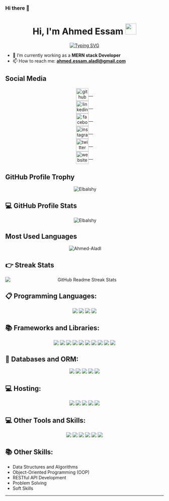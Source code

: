 ### Hi there 👋

<h1 align="center">Hi, I'm Ahmed Essam <img src="https://media.giphy.com/media/hvRJCLFzcasrR4ia7z/giphy.gif" width="35"></h1>
<p align="center">
  <a href="https://git.io/typing-svg">
    <img src="https://readme-typing-svg.demolab.com?font=Fira+Code&weight=900&size=24&pause=1000&center=true&vCenter=true&width=600&lines=Computer+Science+Student;MERN+Stack+Developer" alt="Typing SVG" />
  </a>
</p>

- 🌱 I’m currently working as a **MERN stack Developer**
- 📫 How to reach me: **ahmed.essam.aladl@gmail.com**

## Social Media
<div align="center">
  <a href="https://github.com/Ahmed-Aladl" style="display:block;">
    <img align="center" src='https://cdn.jsdelivr.net/npm/simple-icons@3.0.1/icons/github.svg' alt='github' height='40' /> 
  </a>
  <a href="https://www.linkedin.com/in/ae0aa5/" style="display:block">
    <img align="center" src='https://cdn.jsdelivr.net/npm/simple-icons@3.0.1/icons/linkedin.svg' alt='linkedin' height='40' /> 
  </a>
  <a href="https://www.facebook.com/profile.php?id=100022210471462" style="display:block">
    <img align="center" src='https://cdn.jsdelivr.net/npm/simple-icons@3.0.1/icons/facebook.svg' alt='facebook' height='40' /> 
  </a>
  <a href="https://www.instagram.com/Ahmed-Aladl/" style="display:block">
    <img align="center" src='https://cdn.jsdelivr.net/npm/simple-icons@3.0.1/icons/instagram.svg' alt='instagram' height='40' /> 
  </a>
  <a href="https://twitter.com/Ahmed-Aladl" style="display:block">
    <img align="center" src='https://cdn.jsdelivr.net/npm/simple-icons@3.0.1/icons/twitter.svg' alt='twitter' height='40' /> 
  </a>
  <a href="https://Ahmed-Aladl.github.io/Ahmed-Aladl/" style="display:block">
    <img align="center" src='https://cdn.jsdelivr.net/npm/simple-icons@3.0.1/icons/icloud.svg' alt='website' height='40' /> 
  </a>
</div>

## GitHub Profile Trophy
<p align="center">&nbsp;<img src="https://github-profile-trophy.vercel.app/?username=Ahmed-Aladl" alt="Elbalshy" /></p>

## 💻 GitHub Profile Stats
<p align="center">&nbsp;<img src="https://github-readme-stats.vercel.app/api?username=Ahmed-Aladl&show_icons=true&count_private=true" alt="Elbalshy" /></p>

## Most Used Languages
<p align="center">&nbsp;<img src="https://github-readme-stats.vercel.app/api/top-langs/?username=Ahmed-Aladl" alt="Ahmed-Aladl" /></p>

## 👉 Streak Stats
<p align="center"><img alt="GitHub Readme Streak Stats" src="https://streak-stats.demolab.com/?user=Ahmed-Aladl" style="display: block;"></p>

## 📋 Programming Languages:
<p align="center">
  <img src="https://img.shields.io/badge/c++-%2300599C.svg?style=for-the-badge&logo=c%2B%2B&logoColor=white"/>
  <img src="https://img.shields.io/badge/java-%23ED8B00.svg?style=for-the-badge&logo=openjdk&logoColor=white"/>
  <img src="https://img.shields.io/badge/javascript-%23323330.svg?style=for-the-badge&logo=javascript&logoColor=%23F7DF1E"/>
  <img src="https://img.shields.io/badge/typescript-%23007ACC.svg?style=for-the-badge&logo=typescript&logoColor=white"/>
</p>

## 📚 Frameworks and Libraries:
<p align="center">
  <img src="https://img.shields.io/badge/node.js-6DA55F?style=for-the-badge&logo=node.js&logoColor=white"/>
  <img src="https://img.shields.io/badge/NPM-%23CB3837.svg?style=for-the-badge&logo=npm&logoColor=white"/>
  <img src="https://img.shields.io/badge/express.js-%23404d59.svg?style=for-the-badge&logo=express&logoColor=%2361DAFB"/>
  <img src="https://img.shields.io/badge/nestjs-%23E0234E.svg?style=for-the-badge&logo=nestjs&logoColor=white"/>
  <img src="https://img.shields.io/badge/-GraphQL-E10098?style=for-the-badge&logo=graphql&logoColor=white"/>
  <img src="https://img.shields.io/badge/Socket.io-black?style=for-the-badge&logo=socket.io&badgeColor=010101"/>
  <img src="https://img.shields.io/badge/ReactJS-61DAFB?style=for-the-badge&logo=react&logoColor=white"/>
  <img src="https://img.shields.io/badge/Redux-764ABC?style=for-the-badge&logo=redux&logoColor=white"/>
  <img src="https://img.shields.io/badge/Next.js-000000?style=for-the-badge&logo=next.js&logoColor=white"/>
  <img src="https://img.shields.io/badge/Tailwind_CSS-38B2AC?style=for-the-badge&logo=tailwind-css&logoColor=white"/>
</p>

## 💾 Databases and ORM:
<p align="center">
  <img src="https://img.shields.io/badge/MongoDB-%234ea94b.svg?style=for-the-badge&logo=mongodb&logoColor=white"/>
  <img src="https://img.shields.io/badge/postgres-%23316192.svg?style=for-the-badge&logo=postgresql&logoColor=white"/>
  <img src="https://img.shields.io/badge/mysql-4479A1.svg?style=for-the-badge&logo=mysql&logoColor=white"/>
  <!--<img src="https://img.shields.io/badge/Amazon%20DynamoDB-4053D6?style=for-the-badge&logo=Amazon%20DynamoDB&logoColor=white"/>-->
  <img src="https://img.shields.io/badge/Prisma-3982CE?style=for-the-badge&logo=Prisma&logoColor=white"/>
  <img src="https://img.shields.io/badge/Firebase-FFCA28?style=for-the-badge&logo=firebase&logoColor=black"/>
</p>

## 💻 Hosting:
<p align="center">
  <img src="https://img.shields.io/badge/AWS-%23FF9900.svg?style=for-the-badge&logo=amazon-aws&logoColor=white"/>
  <img src="https://img.shields.io/badge/GoogleCloud-%234285F4.svg?style=for-the-badge&logo=google-cloud&logoColor=white"/>
  <!--<img src="https://img.shields.io/badge/Cloudflare-F38020?style=for-the-badge&logo=Cloudflare&logoColor=white"/>-->
  <img src="https://img.shields.io/badge/vercel-%23000000.svg?style=for-the-badge&logo=vercel&logoColor=white"/>
  <img src="https://img.shields.io/badge/netlify-%23000000.svg?style=for-the-badge&logo=netlify&logoColor=#00C7B7"/>
  <img src="https://img.shields.io/badge/Render-%46E3B7.svg?style=for-the-badge&logo=render&logoColor=white"/>
</p>

## 💻 Other Tools and Skills:
<p align="center">
  <img src="https://img.shields.io/badge/Git-F05032?style=for-the-badge&logo=git&logoColor=white"/>
  <img src="https://img.shields.io/badge/Docker-2496ED?style=for-the-badge&logo=docker&logoColor=white"/>
  <img src="https://img.shields.io/badge/Redis-DC382D?style=for-the-badge&logo=redis&logoColor=white"/>
  <img src="https://img.shields.io/badge/Photoshop-31A8FF?style=for-the-badge&logo=adobe-photoshop&logoColor=black"/>
  <img src="https://img.shields.io/badge/JSON-000000?style=for-the-badge&logo=json&logoColor=white"/>
  <img src="https://img.shields.io/badge/Bootstrap-563D7C?style=for-the-badge&logo=bootstrap&logoColor=white"/>
</p>

## 📚 Other Skills:
- Data Structures and Algorithms
- Object-Oriented Programming (OOP)
- RESTful API Development
- Problem Solving
- Soft Skills

---

